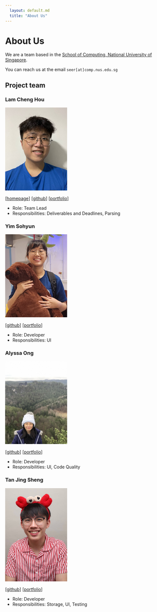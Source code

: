 ```yaml
---
  layout: default.md
  title: "About Us"
---
```


# About Us

We are a team based in the [School of Computing, National University of Singapore](http://www.comp.nus.edu.sg).

You can reach us at the email `seer[at]comp.nus.edu.sg`

## Project team

### Lam Cheng Hou

<img src="images/profilepictures/lamchenghou.png" width="200px">

[[homepage](http://www.comp.nus.edu.sg/~damithch)]
[[github](https://github.com/lamchenghou)]
[[portfolio](https://team/lamchenghou.md)]


* Role: Team Lead
* Responsibilities: Deliverables and Deadlines, Parsing

### Yim Sohyun

<img src="images/profilepictures/dlathyun.png" width="200px">

[[github](http://github.com/dlathyun)]
[[portfolio](team/johndoe.md)]

* Role: Developer
* Responsibilities: UI

### Alyssa Ong 

<img src="images/profilepictures/alyssaongyx.png" width="200px">

[[github](http://github.com/alyssaongyx)]
[[portfolio](team/alyssaongyx.md)]

* Role: Developer
* Responsibilities: UI, Code Quality

### Tan Jing Sheng

<img src="images/profilepictures/tjingsheng.jpg" width="200px">

[[github](http://github.com/tjingsheng)]
[[portfolio](team/tjingsheng.md)]

* Role: Developer
* Responsibilities: Storage, UI, Testing

